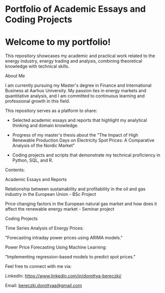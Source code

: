 # Portfolio of Academic Essays and Coding Projects
# Welcome to my portfolio!     

This repository showcases my academic and practical work related to the energy industry, energy trading and analysis, combining theoretical knowledge with technical skills.

About Me

I am currently pursuing my Master's degree in Finance and International Business at Aarhus University. My passion lies in energy markets and quantitative analysis, and I am committed to continuous learning and professional growth in this field.

This repository serves as a platform to share:

- Selected academic essays and reports that highlight my analytical thinking and domain knowledge.

- Progress of my master's thesis about the "The Impact of High Renewable Production Days on Electricity Spot Prices: A Comparative Analysis of the Nordic Market"

- Coding projects and scripts that demonstrate my technical proficiency in Python, SQL, and R.



Contents:


Academic Essays and Reports

Relationship between sustainability and profitability in the oil and gas industry in the European Union - BSc Project 


Price changing factors in the European natural gas market and how does it affect the renewable energy market - Seminar project



Coding Projects

Time Series Analysis of Energy Prices:

"Forecasting intraday power prices using ARIMA models."


Power Price Forecasting Using Machine Learning:

"Implementing regression-based models to predict spot prices."






Feel free to connect with me via:

LinkedIn: https://www.linkedin.com/in/dorottya-bereczki/

Email: bereczki.dorottyaa@gmail.com
